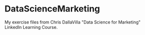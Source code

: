 # DataScienceMarketing
My exercise files from Chris DallaVilla "Data Science for Marketing" LinkedIn Learning Course.
